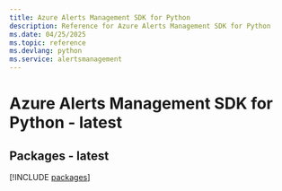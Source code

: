 ```yaml
---
title: Azure Alerts Management SDK for Python
description: Reference for Azure Alerts Management SDK for Python
ms.date: 04/25/2025
ms.topic: reference
ms.devlang: python
ms.service: alertsmanagement
---
```

# Azure Alerts Management SDK for Python - latest
## Packages - latest
[!INCLUDE [packages](alerts-management-index.md)]